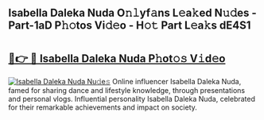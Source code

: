 ## Isabella Daleka Nuda O𝚗𝚕yf𝚊ns L𝚎a𝚔ed N𝚞𝚍es - Part-1aD P𝚑𝚘tos Vi𝚍𝚎o - H𝚘𝚝 Part L𝚎a𝚔s dE4S1

# <h2><a href="http://kf5zjt.oniu.top/?m=Isabella+Daleka+Nuda">🔗👉 🔴 Isabella Daleka Nuda P𝚑ot𝚘𝚜 V𝚒d𝚎o</a></h2>

[![Isabella Daleka Nuda Nu𝚍e𝚜](https://i.imgur.com/0qMVB7G.gif)](http://kf5zjt.oniu.top/?m=Isabella+Daleka+Nuda)
Online influencer Isabella Daleka Nuda, famed for sharing dance and lifestyle knowledge, through presentations and personal vlogs. Influential personality Isabella Daleka Nuda, celebrated for their remarkable achievements and impact on society.  
